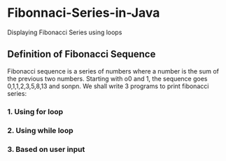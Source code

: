 # Fibonnaci-Series-in-Java
Displaying Fibonacci Series using loops

## Definition of Fibonacci Sequence
 Fibonacci sequence is a series of numbers where a number is the sum of the previous two numbers. Starting with o0 and 1, the sequence goes 0,1,1,2,3,5,8,13 and sonpn.
 We shall write 3 programs to print fibonacci series:
### 1. Using for loop
### 2. Using while loop
### 3. Based on user input

